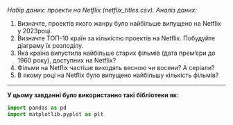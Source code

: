 *Набір даних: проекти на Netflix (netflix_titles.csv).
Аналіз даних:*
1. Визначте, проектів якого жанру було найбільше випущено на Netflix у
2023році.
2. Визначте ТОП-10 країн за кількістю проектів на Netflix. Побудуйте
діаграму їх розподілу.
3. Яка країна випустила найбільше старих фільмів (дата прем’єри до 1960
року), доступних на Netflix?
4. Фільми на Netflix частіше виходять весною чи восени? А серіали?
5. В якому році на Netflix було випущено найбільшу кількість фільмів?

** **
**У цьому завданні було використанно такі бібліотеки як:**

```python
import pandas as pd
import matplotlib.pyplot as plt
```
